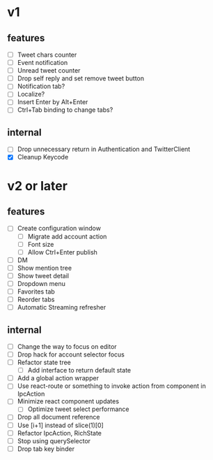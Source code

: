 # v1
## features
- [ ] Tweet chars counter
- [ ] Event notification
- [ ] Unread tweet counter
- [ ] Drop self reply and set remove tweet button
- [ ] Notification tab?
- [ ] Localize?
- [ ] Insert Enter by Alt+Enter
- [ ] Ctrl+Tab binding to change tabs?

## internal
- [ ] Drop unnecessary return in Authentication and TwitterClient
- [x] Cleanup Keycode

# v2 or later
## features
- [ ] Create configuration window
  - [ ] Migrate add account action
  - [ ] Font size
  - [ ] Allow Ctrl+Enter publish
- [ ] DM
- [ ] Show mention tree
- [ ] Show tweet detail
- [ ] Dropdown menu
- [ ] Favorites tab
- [ ] Reorder tabs
- [ ] Automatic Streaming refresher

## internal
- [ ] Change the way to focus on editor
- [ ] Drop hack for account selector focus
- [ ] Refactor state tree
  - [ ] Add interface to return default state
- [ ] Add a global action wrapper
- [ ] Use react-route or something to invoke action from component in IpcAction
- [ ] Minimize react component updates
  - [ ] Optimize tweet select performance
- [ ] Drop all document reference
- [ ] Use [i+1] instead of slice(1)[0]
- [ ] Refactor IpcAction, RichState
- [ ] Stop using querySelector
- [ ] Drop tab key binder
